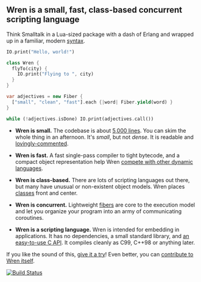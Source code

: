 ## Wren is a small, fast, class-based concurrent scripting language

Think Smalltalk in a Lua-sized package with a dash of Erlang and wrapped up in
a familiar, modern [syntax][].

```dart
IO.print("Hello, world!")

class Wren {
  flyTo(city) {
    IO.print("Flying to ", city)
  }
}

var adjectives = new Fiber {
  ["small", "clean", "fast"].each {|word| Fiber.yield(word) }
}

while (!adjectives.isDone) IO.print(adjectives.call())
```

 *  **Wren is small.** The codebase is about [5,000 lines][src]. You can
    skim the whole thing in an afternoon. It's *small*, but not *dense*. It
    is readable and [lovingly-commented][nan].

 *  **Wren is fast.** A fast single-pass compiler to tight bytecode, and a
    compact object representation help Wren [compete with other dynamic
    languages][perf].

 *  **Wren is class-based.** There are lots of scripting languages out there,
    but many have unusual or non-existent object models. Wren places
    [classes][] front and center.

 *  **Wren is concurrent.** Lightweight [fibers][] are core to the execution
    model and let you organize your program into an army of communicating
    coroutines.

 *  **Wren is a scripting language.** Wren is intended for embedding in
    applications. It has no dependencies, a small standard library,
    and [an easy-to-use C API][embedding]. It compiles cleanly as C99, C++98
    or anything later.

If you like the sound of this, [give it a try][try]! Even better, you can
[contribute to Wren itself][contribute].

[![Build Status](https://travis-ci.org/munificent/wren.svg)](https://travis-ci.org/munificent/wren)

[syntax]: http://munificent.github.io/wren/syntax.html
[src]: https://github.com/munificent/wren/tree/master/src
[nan]: https://github.com/munificent/wren/blob/46c1ba92492e9257aba6418403161072d640cb29/src/wren_value.h#L378-L433
[perf]: http://munificent.github.io/wren/performance.html
[classes]: http://munificent.github.io/wren/classes.html
[fibers]: http://munificent.github.io/wren/fibers.html
[embedding]: http://munificent.github.io/wren/embedding-api.html
[try]: http://munificent.github.io/wren/getting-started.html
[contribute]: http://munificent.github.io/wren/contributing.html
